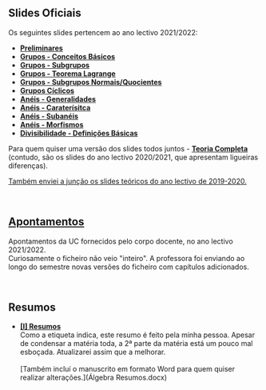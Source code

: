 ## Slides Oficiais
Os seguintes slides pertencem ao ano lectivo 2021/2022:

* [**Preliminares**](preliminares_[2122].pdf)
* [**Grupos - Conceitos Básicos**](grupos1_[2122].pdf)
* [**Grupos - Subgrupos**](grupos2_[2122].pdf)
* [**Grupos - Teorema Lagrange**](grupos3_[2122].pdf)
* [**Grupos - Subgrupos Normais/Quocientes**](grupos4_[2122].pdf)
* [**Grupos Cíclicos**](grupos5_[2122].pdf)
* [**Anéis - Generalidades**](aneis1_[2122].pdf)
* [**Anéis - Caraterísitca**](aneis2_[2122].pdf)
* [**Anéis - Subanéis**](aneis3_[2122].pdf)
* [**Anéis - Morfismos**](aneis4_[2122].pdf)
* [**Divisibilidade - Definições Básicas**](divisibilidade1_2122.pdf)

Para quem quiser uma versão dos slides todos juntos - [**Teoria Completa**](Teoria_completa.pdf) (contudo, são os slides do ano lectivo 2020/2021, que apresentam ligueiras diferenças).

[Também enviei a junção os slides teóricos do ano lectivo de 2019-2020.](teorica1920.pdf)

<br>

## [Apontamentos](algebraTeorica.pdf)
Apontamentos da UC fornecidos pelo corpo docente, no ano lectivo 2021/2022.
<br> Curiosamente o ficheiro não veio "inteiro". A professora foi enviando ao longo do semestre novas versões do ficheiro com capítulos adicionados.


<br>

## Resumos
* [**[I] Resumos**](Álgebra-Resumos.pdf)
<br>Como a etiqueta indica, este resumo é feito pela minha pessoa. Apesar de condensar a matéria toda, a 2ª parte da matéria está um pouco mal esboçada. Atualizarei assim que a melhorar.
<br><br> [Também incluí o manuscrito em formato Word para quem quiser realizar alterações.](Álgebra Resumos.docx)
